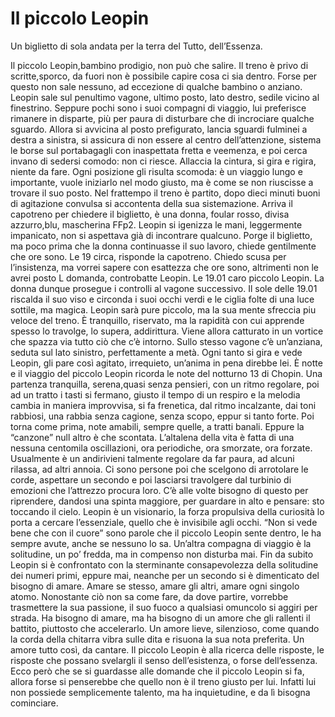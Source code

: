 # Il piccolo Leopin

Un biglietto di sola andata per la terra del Tutto, dell’Essenza. 

Il piccolo Leopin,bambino prodigio, non può che salire. 
Il treno è privo di scritte,sporco, da fuori non è possibile capire cosa ci sia dentro. Forse per questo non sale nessuno, ad eccezione di qualche bambino o anziano. 
Leopin sale sul penultimo vagone, ultimo posto, lato destro, sedile vicino al finestrino. Seppure pochi sono i suoi compagni di viaggio, lui preferisce rimanere in disparte, più per paura di disturbare che di incrociare qualche sguardo. 
Allora si avvicina al posto prefigurato, lancia sguardi fulminei a destra a sinistra, si assicura di non essere al centro dell’attenzione, sistema le borse sul portabagagli con inaspettata fretta e veemenza, e poi cerca invano di sedersi comodo: non ci riesce. Allaccia la cintura, si gira e rigira, niente da fare. Ogni posizione gli risulta scomoda: è un viaggio lungo e importante, vuole iniziarlo nel modo giusto, ma è come se non riuscisse a trovare il suo posto. 
Nel frattempo il treno è partito, dopo dieci minuti buoni di agitazione convulsa si accontenta della sua sistemazione. Arriva il capotreno per chiedere il biglietto, è una donna, foular rosso, divisa azzurro,blu, mascherina FFp2. Leopin si igenizza le mani, leggermente impanicato, non si aspettava già di incontrare qualcuno. Porge il biglietto, ma poco prima che la donna continuasse il suo lavoro, chiede gentilmente che ore sono. Le 19 circa, risponde la capotreno. Chiedo scusa per l’insistenza, ma vorrei sapere con esattezza che ore sono, altrimenti non le avrei posto L domanda, controbatte Leopin. Le 19.01 caro piccolo Leopin. La donna dunque prosegue i controlli al vagone successivo. 
Il sole delle 19.01 riscalda il suo viso e circonda i suoi occhi verdi e le ciglia folte di una luce sottile, ma magica. 
Leopin sarà pure piccolo, ma la sua mente sfreccia piu veloce del treno. È tranquillo, riservato, ma la rapidità con cui apprende spesso lo travolge, lo supera, addirittura. Viene allora catturato in un vortice che spazza via tutto ciò che c’è intorno. 
Sullo stesso vagone c’è un’anziana, seduta sul lato sinistro, perfettamente a metà. Ogni tanto si gira e vede Leopin, gli pare così agitato, irrequieto, un’anima in pena direbbe lei. 
È notte e il viaggio del piccolo Leopin ricorda le note del notturno 13 di Chopin. Una partenza tranquilla, serena,quasi senza pensieri, con un ritmo regolare, poi ad un tratto i tasti si fermano, giusto il tempo di un respiro e la melodia cambia in maniera improvvisa, si fa frenetica, dal ritmo incalzante, dai toni rabbiosi, una rabbia senza cagione, senza scopo, eppur si tanto forte. Poi torna come prima, note amabili, sempre quelle, a tratti banali. Eppure la “canzone” null altro è che scontata. 
L’altalena della vita è fatta di una nessuna centomila oscillazioni, ora periodiche, ora smorzate, ora forzate. Usualmente è un andirivieni talmente regolare da far paura, ad alcuni rilassa, ad altri annoia. Ci sono persone poi che scelgono di arrotolare le corde, aspettare un secondo e poi lasciarsi travolgere dal turbinio di emozioni che l’attrezzo procura loro. C’è alle volte bisogno di questo per riprendere, dandosi una spinta maggiore, per guardare in alto e pensare: sto toccando il cielo. 
Leopin è un visionario, la forza propulsiva della curiosità lo porta a cercare l’essenziale, quello che è invisibile agli occhi. “Non si vede bene che con il cuore” sono parole che il piccolo Leopin sente dentro, le ha sempre avute, anche se nessuno lo sa. Un’altra compagna di viaggio è la solitudine, un po’ fredda, ma in compenso non disturba mai. Fin da subito Leopin si è confrontato con la sterminante consapevolezza della  solitudine dei numeri primi, eppure mai, neanche per un secondo si è dimenticato del bisogno di amare. Amare se stesso, amare gli altri, amare ogni singolo atomo. Nonostante ciò non sa come fare, da dove partire, vorrebbe trasmettere la sua passione, il suo fuoco a qualsiasi omuncolo si aggiri per strada. Ha bisogno di amare, ma ha bisogno di un amore che gli rallenti il battito, piuttosto che accelerarlo. Un amore lieve, silenzioso, come quando la corda della chitarra vibra sulle dita e risuona la sua nota preferita. Un amore tutto così, da cantare. 
Il piccolo Leopin è alla ricerca delle risposte, le risposte che possano svelargli il senso dell’esistenza, o forse dell’essenza. 
Ecco però che se si guardasse alle domande che il piccolo Leopin si fa, allora forse si penserebbe che quello non è il treno giusto per lui. 
Infatti lui non possiede semplicemente talento, ma ha inquietudine, e da lì bisogna cominciare. 
